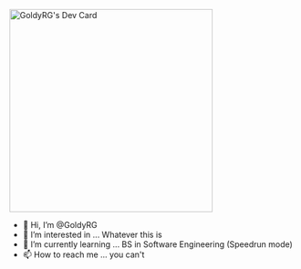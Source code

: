 <a href="https://app.daily.dev/goldyrich"><img src="https://api.daily.dev/devcards/v2/wTr8HuOCBai4TGtNOyid6.png?r=6sl&type=default" width="356" alt="GoldyRG's Dev Card"/></a>


- 👋 Hi, I’m @GoldyRG
- 👀 I’m interested in ... Whatever this is 
- 🌱 I’m currently learning ... BS in Software Engineering (Speedrun mode) 
- 📫 How to reach me ... you can't


